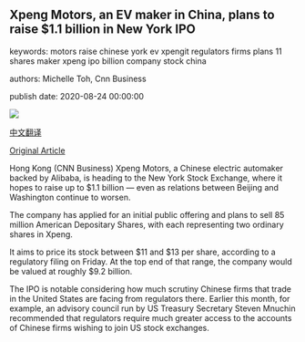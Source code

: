 ## Xpeng Motors, an EV maker in China, plans to raise $1.1 billion in New York IPO

keywords: motors raise chinese york ev xpengit regulators firms plans 11 shares maker xpeng ipo billion company stock china

authors: Michelle Toh, Cnn Business

publish date: 2020-08-24 00:00:00

![](https://cdn.cnn.com/cnnnext/dam/assets/200823234928-xpeng-motors-ipo-file-super-tease.jpg)

[中文翻译](Xpeng%20Motors%2C%20an%20EV%20maker%20in%20China%2C%20plans%20to%20raise%20%241.1%20billion%20in%20New%20York%20IPO_zh.md)

[Original Article](https://edition.cnn.com/2020/08/24/investing/xpeng-motors-ipo-new-york-intl-hnk/index.html)

Hong Kong (CNN Business) Xpeng Motors, a Chinese electric automaker backed by Alibaba, is heading to the New York Stock Exchange, where it hopes to raise up to $1.1 billion — even as relations between Beijing and Washington continue to worsen.

The company has applied for an initial public offering and plans to sell 85 million American Depositary Shares, with each representing two ordinary shares in Xpeng.

It aims to price its stock between $11 and $13 per share, according to a regulatory filing on Friday. At the top end of that range, the company would be valued at roughly $9.2 billion.

The IPO is notable considering how much scrutiny Chinese firms that trade in the United States are facing from regulators there. Earlier this month, for example, an advisory council run by US Treasury Secretary Steven Mnuchin recommended that regulators require much greater access to the accounts of Chinese firms wishing to join US stock exchanges.